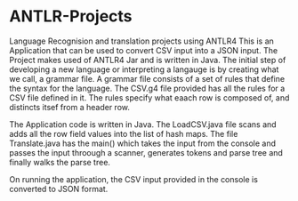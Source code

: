 # ANTLR-Projects
Language Recognision and translation projects using ANTLR4
This is an Application that can be used to convert CSV input into a JSON input. The Project makes used of ANTLR4 Jar and is written in Java.
The initial step of developing a new language or interpreting a langauge is by creating what we call, a grammar file. A grammar file consists
of a set of rules that define the syntax for the language. The CSV.g4 file provided has all the rules for a CSV file defined in it.
The rules specify what eaach row is composed of, and distincts itsef from a header row.

The Application code is written in Java. The LoadCSV.java file scans and adds all the row field values into the list of hash maps.
The file Translate.java has the main() which takes the input from the console and passes the input throough a scanner, generates tokens
and parse tree and finally walks the parse tree.

On running the application, the CSV input provided in the console is converted to JSON format.


